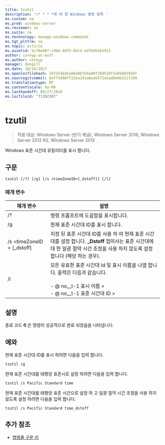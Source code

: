 ```yaml
---
title: tzutil
description: '\* * * *에 대 한 Windows 명령 항목 '
ms.custom: na
ms.prod: windows-server
ms.reviewer: na
ms.suite: na
ms.technology: manage-windows-commands
ms.tgt_pltfrm: na
ms.topic: article
ms.assetid: bcf6e007-c9b6-4df5-83c5-ed7b4b1b5913
author: coreyp-at-msft
ms.author: coreyp
manager: dongill
ms.date: 10/16/2017
ms.openlocfilehash: 347254bd5a00a8bfb4a80f20d518f1e0e8b593bf
ms.sourcegitcommit: 6aff3d88ff22ea141a6ea6572a5ad8dd6321f199
ms.translationtype: MT
ms.contentlocale: ko-KR
ms.lasthandoff: 09/27/2019
ms.locfileid: "71392307"
---
```

# <a name="tzutil"></a>tzutil

>적용 대상: Windows Server (반기 채널), Windows Server 2016, Windows Server 2012 R2, Windows Server 2012

Windows 표준 시간대 유틸리티를 표시 합니다. 
## <a name="syntax"></a>구문
```
tzutil [/?] [/g] [/s <timeZoneID>[_dstoff]] [/l]
```
### <a name="parameters"></a>매개 변수
|매개 변수|설명|
|-------|--------|
|/?|명령 프롬프트에 도움말을 표시합니다.|
|/g|현재 표준 시간대 ID를 표시 합니다.|
|/s \<timeZoneID > [_dstoff]|지정 된 표준 시간대 ID를 사용 하 여 현재 표준 시간대를 설정 합니다. **_Dstoff** 접미사는 표준 시간대에 대 한 일광 절약 시간 조정을 사용 하지 않도록 설정 합니다 (해당 하는 경우).|
|/l|모든 유효한 표준 시간대 Id 및 표시 이름을 나열 합니다. 출력은 다음과 같습니다.<br /><br />-    @ no__t-1 표시 이름 ><br />-    @ no__t-1 표준 시간대 ID >|

## <a name="remarks"></a>설명
종료 코드 **0** 은 명령이 성공적으로 완료 되었음을 나타냅니다.

## <a name="BKMK_Examples"></a>예와
현재 표준 시간대 ID를 표시 하려면 다음을 입력 합니다.
```
tzutil /g
```
현재 표준 시간대를 태평양 표준시로 설정 하려면 다음을 입력 합니다.
```
tzutil /s Pacific Standard time
```
현재 표준 시간대를 태평양 표준 시간으로 설정 하 고 일광 절약 시간 조정을 사용 하지 않도록 설정 하려면 다음을 입력 합니다.
```
tzutil /s Pacific Standard time_dstoff
```
## <a name="additional-references"></a>추가 참조
-   [명령줄 구문 키](command-line-syntax-key.md)


